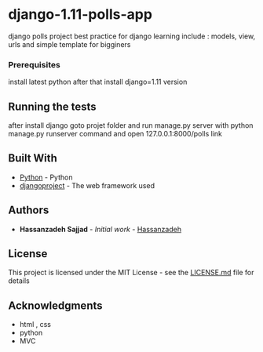 # django-1.11-polls-app

django polls project best practice for django learning
include : models, view, urls
and simple template for bigginers

### Prerequisites
install latest python after that install django=1.11 version


## Running the tests

after install django goto projet folder and run manage.py server with
python manage.py runserver
command and open 127.0.0.1:8000/polls link

## Built With

* [Python](https://https://python.org/) - Python
* [djangoproject](http://www.djangoproject.com/1.0.2/docs/) - The web framework used

## Authors

* **Hassanzadeh Sajjad** - *Initial work* - [Hassanzadeh](https://github.com/Hassanzadeh-sd)

## License

This project is licensed under the MIT License - see the [LICENSE.md](LICENSE.md) file for details

## Acknowledgments

* html , css
* python
* MVC
